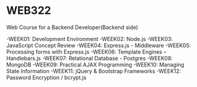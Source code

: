 # WEB322
Web Course for a Backend Developer(Backend side)

-WEEK01: Development Environment 
-WEEK02: Node.js
-WEEK03: JavaScript Concept Review
-WEEK04: Express.js - Middleware
-WEEK05: Processing forms with Express.js
-WEEK06: Template Engines – Handlebars.js
-WEEK07: Relational Database - Postgres
-WEEK08: MongoDB
-WEEK09: Practical AJAX Programming
-WEEK10: Managing State Information
-WEEK11: jQuery & Bootstrap Frameworks
-WEEK12: Password Encryption / bcrypt.js

